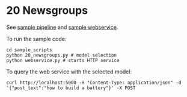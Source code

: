 # 20 Newsgroups

See [sample pipeline](sample_scripts/20_newsgroups.py) and [sample webservice](sample_scripts/webservice.py).

To run the sample code:

    cd sample_scripts
    python 20_newsgroups.py # model selection
    python webservice.py # starts HTTP service

To query the web service with the selected model:

    curl http://localhost:5000 -H "Content-Type: application/json" -d '{"post_text":"how to build a battery"}' -X POST
